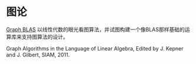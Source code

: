 # 图论


[Graph BLAS](http://istc-bigdata.org/GraphBlas/)
以线性代数的眼光看图算法，并试图构建一个像BLAS那样基础的运算库来支持图算法的设计。

Graph Algorithms in the Language of Linear Algebra, Edited by J. Kepner and J. Gilbert, SIAM, 2011.


